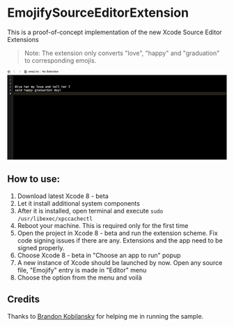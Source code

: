 # EmojifySourceEditorExtension

This is a proof-of-concept implementation of the new Xcode Source Editor Extensions

> Note: The extension only converts "love", "happy" and "graduation" to corresponding emojis.

![Emojify hero image](images/recording.gif)

## How to use:

1. Download latest Xcode 8 - beta
2. Let it install additional system components
3. After it is installed, open terminal and execute `sudo /usr/libexec/xpccachectl`
4. Reboot your machine. This is required only for the first time
5. Open the project in Xcode 8 - beta and run the extension scheme. Fix code signing issues if there are any. Extensions and the app need to be signed properly.
6. Choose Xcode 8 - beta in "Choose an app to run" popup
7. A new instance of Xcode should be launched by now. Open any source file, "Emojify" entry is made in "Editor" menu
8. Choose the option from the menu and voilà

## Credits

Thanks to [Brandon Kobilansky](https://github.com/bkobilansky) for helping me in running the sample.
